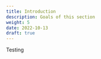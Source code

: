 ```yaml
---
title: Introduction
description: Goals of this section
weight: 5
date: 2022-10-13
draft: true
---
```


Testing 